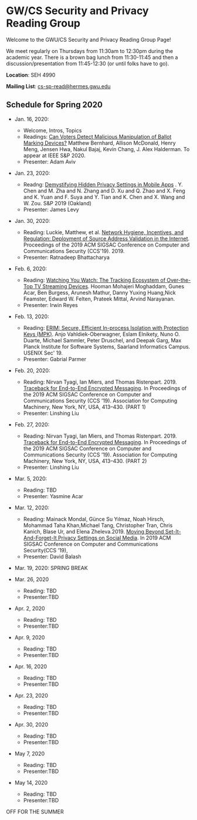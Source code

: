 # GW/CS Security and Privacy Reading Group

Welcome to the GWU/CS Security and Privacy Reading Group Page!

We meet regularly on Thursdays from 11:30am to 12:30pm during the academic year. There is a brown bag lunch from 11:30-11:45 and then a discussion/presentation from 11:45-12:30 (or until folks have to go). 

**Location**: SEH 4990

**Mailing List**: cs-sp-read@hermes.gwu.edu

## Schedule for Spring 2020

* Jan. 16, 2020: 
  * Welcome, Intros, Topics
  * Readings: [Can Voters Detect Malicious Manipulation of Ballot Marking Devices?](https://www.google.com/url?q=https%3A%2F%2Fjhalderm.com%2Fpub%2Fpapers%2Fbmd-verifiability-sp20.pdf&sa=D&sntz=1&usg=AFQjCNFIcOrnbweiOkY_xE-OXD5M38L1nA) Matthew Bernhard, Allison McDonald, Henry Meng, Jensen Hwa, Nakul Bajaj, Kevin Chang, J. Alex Halderman. To appear at IEEE S&P 2020.
  * Presenter: Adam Aviv
  
* Jan. 23, 2020: 
  * Readng: [Demystifying Hidden Privacy Settings in Mobile Apps](https://www.computer.org/csdl/proceedings-article/sp/2019/666000a850/19skg3Y4ne0) . Y. Chen and M. Zha and N. Zhang and D. Xu and Q. Zhao and X. Feng and K. Yuan and F. Suya and Y. Tian and K. Chen and X. Wang and W. Zou. S&P 2019 (Oakland)
  * Presenter: James Levy
  
* Jan. 30, 2020: 
  * Reading: Luckie, Matthew, et al. [Network Hygiene, Incentives, and Regulation: Deployment of Source Address Validation in the Internet](https://rbeverly.net/research/papers/respoof-ccs19.pdf). Proceedings of the 2019 ACM SIGSAC Conference on Computer and Communications Security (CCS'19). 2019.
  * Presenter: Ratnadeep Bhattacharya 

* Feb. 6, 2020: 
  * Reading: [Watching You Watch: The Tracking Ecosystem of Over-the-Top TV Streaming Devices](https://tv-watches-you.princeton.edu/tv-tracking-acm-ccs19.pdf). Hooman Mohajeri Moghaddam, Gunes Acar, Ben Burgess, Arunesh Mathur, Danny Yuxing Huang,Nick Feamster, Edward W. Felten, Prateek Mittal, Arvind Narayanan.
   * Presenter: Irwin Reyes
   
* Feb. 13, 2020:
  * Reading: [ERIM: Secure, Efficient In-process Isolation with Protection Keys (MPK)](https://www.usenix.org/conference/usenixsecurity19/presentation/vahldiek-oberwagner). Anjo Vahldiek-Oberwagner, Eslam Elnikety, Nuno O. Duarte, Michael Sammler, Peter Druschel, and Deepak Garg, Max Planck Institute for Software Systems, Saarland Informatics Campus. USENIX Sec' 19.
  * Presenter: Gabrial Parmer

* Feb. 20, 2020:
   * Reading: Nirvan Tyagi, Ian Miers, and Thomas Ristenpart. 2019. [Traceback for End-to-End Encrypted Messaging](https://eprint.iacr.org/2019/981.pdf). In Proceedings of the 2019 ACM SIGSAC Conference on Computer and Communications Security (CCS ’19). Association for Computing Machinery, New York, NY, USA, 413–430.  (PART 1)
   * Presenter: Linshing Liu
   
* Feb. 27, 2020:
   * Reading: Nirvan Tyagi, Ian Miers, and Thomas Ristenpart. 2019. [Traceback for End-to-End Encrypted Messaging](https://eprint.iacr.org/2019/981.pdf). In Proceedings of the 2019 ACM SIGSAC Conference on Computer and Communications Security (CCS ’19). Association for Computing Machinery, New York, NY, USA, 413–430.  (PART 2)
   * Presenter: Linshing Liu
   
* Mar. 5, 2020:
   * Reading: TBD
   * Presenter: Yasmine Acar
   
* Mar. 12, 2020:
  * Reading:  Mainack Mondal, Günce Su Yılmaz, Noah Hirsch, Mohammad Taha Khan,Michael Tang, Christopher Tran, Chris Kanich, Blase Ur, and Elena Zheleva.2019. [Moving Beyond Set-It-And-Forget-It Privacy Settings on Social Media](https://www.blaseur.com/papers/setitandforgetit-ccs19.pdf). In 2019 ACM SIGSAC Conference on Computer and Communications Security(CCS ’19),
  * Presenter: David Balash

* Mar. 19, 2020: SPRING BREAK

* Mar. 26, 2020
   * Reading: TBD
   * Presenter:TBD
   
* Apr. 2, 2020
   * Reading: TBD
   * Presenter:TBD

* Apr. 9, 2020
   * Reading: TBD
   * Presenter:TBD

* Apr. 16, 2020
   * Reading: TBD
   * Presenter:TBD

* Apr. 23, 2020
   * Reading: TBD
   * Presenter:TBD

* Apr. 30, 2020
   * Reading: TBD
   * Presenter:TBD

* May 7, 2020
   * Reading: TBD
   * Presenter:TBD

* May 14, 2020
   * Reading: TBD
   * Presenter:TBD

OFF FOR THE SUMMER



